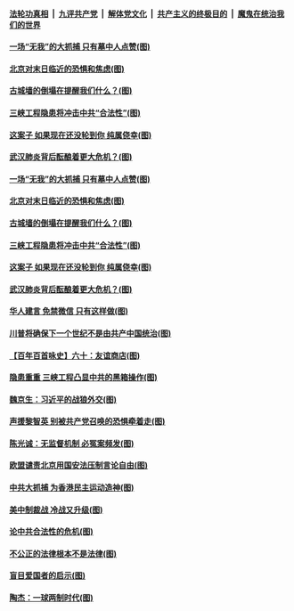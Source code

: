 

####  [法轮功真相](../../../../basic/blob/master/README.md?t=08122102) &nbsp;|&nbsp; [九评共产党](../../../../9ping.md/blob/master/README.md?t=08122102) &nbsp;|&nbsp; [解体党文化](../../../../jtdwh.md/blob/master/README.md?t=08122102)  &nbsp;|&nbsp; [共产主义的终极目的](../../../../gczydzjmd.md/blob/master/README.md?t=08122102) &nbsp;|&nbsp; [魔鬼在统治我们的世界](../../../../mgztzwmdsj.md/blob/master/README.md?t=08122102) 

#### [一场“无我”的大抓捕 只有墓中人点赞(图)](../pages/p4/942703.md?t=08122102) 

#### [北京对末日临近的恐惧和焦虑(图)](../pages/p4/942666.md?t=08122102) 

#### [古城墙的倒塌在提醒我们什么？(图)](../pages/p4/942562.md?t=08122102) 

#### [三峡工程隐患将冲击中共“合法性”(图)](../pages/p4/942662.md?t=08122102) 

#### [这案子 如果现在还没轮到你 纯属侥幸(图)](../pages/p4/942670.md?t=08122102) 

#### [武汉肺炎背后酝酿着更大危机？(图)](../pages/p4/942668.md?t=08122102) 

#### [一场“无我”的大抓捕 只有墓中人点赞(图)](../pages/p4/942703.md?t=08122102) 

#### [北京对末日临近的恐惧和焦虑(图)](../pages/p4/942666.md?t=08122102) 

#### [古城墙的倒塌在提醒我们什么？(图)](../pages/p4/942562.md?t=08122102) 

#### [三峡工程隐患将冲击中共“合法性”(图)](../pages/p4/942662.md?t=08122102) 

#### [这案子 如果现在还没轮到你 纯属侥幸(图)](../pages/p4/942670.md?t=08122102) 

#### [武汉肺炎背后酝酿着更大危机？(图)](../pages/p4/942668.md?t=08122102) 

#### [华人建言 免禁微信 只有这样做(图)](../pages/p4/942654.md?t=08122102) 

#### [川普将确保下一个世纪不是由共产中国统治(图)](../pages/p4/942656.md?t=08122102) 

#### [【百年百首咏史】六十：友谊商店(图)](../pages/p4/942298.md?t=08122102) 

#### [隐患重重 三峡工程凸显中共的黑箱操作(图)](../pages/p4/942587.md?t=08122102) 

#### [魏京生：习近平的战狼外交(图)](../pages/p4/942556.md?t=08122102) 

#### [声援黎智英 别被共产党召唤的恐惧牵着走(图)](../pages/p4/942554.md?t=08122102) 

#### [陈光诚：无监督机制 必冤案频发(图)](../pages/p4/942553.md?t=08122102) 

#### [欧盟谴责北京用国安法压制言论自由(图)](../pages/p4/942551.md?t=08122102) 

#### [中共大抓捕 为香港民主运动造神(图)](../pages/p4/942549.md?t=08122102) 

#### [美中制裁战 冷战又升级(图)](../pages/p4/942547.md?t=08122102) 

#### [论中共合法性的危机(图)](../pages/p4/942420.md?t=08122102) 

#### [不公正的法律根本不是法律(图)](../pages/p4/942481.md?t=08122102) 

#### [盲目爱国者的启示(图)](../pages/p4/942325.md?t=08122102) 

#### [陶杰：一球两制时代(图)](../pages/p4/942412.md?t=08122102) 

